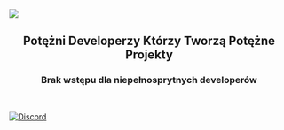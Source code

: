 <img src="https://raw.githubusercontent.com/SiusiakDevelopers/.github/main/profile/better-siusiakdevelopers-logo.png">

## <p align="center">Potężni Developerzy Którzy Tworzą Potężne Projekty
### <p align="center">Brak wstępu dla niepełnosprytnych developerów

&nbsp;

[![Discord](https://img.shields.io/discord/993957852878213260?color=ff4d49&label=FanthPlay%20Discord&style=for-the-badge)](http://dc.fanthplay.pl/)
